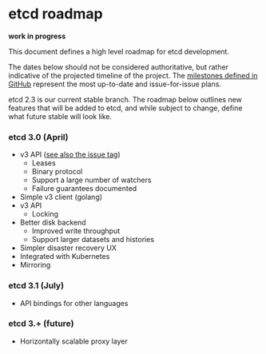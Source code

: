 #  etcd roadmap

**work in progress**

This document defines a high level roadmap for etcd development.

The dates below should not be considered authoritative, but rather indicative of the projected timeline of the project. The [milestones defined in GitHub](https://github.com/zhuzhengyang/etcd/milestones) represent the most up-to-date and issue-for-issue plans.

etcd 2.3 is our current stable branch. The roadmap below outlines new features that will be added to etcd, and while subject to change, define what future stable will look like.

### etcd 3.0 (April)
- v3 API ([see also the issue tag](https://github.com/zhuzhengyang/etcd/issues?utf8=%E2%9C%93&q=label%3Aarea/v3api))
    - Leases
    - Binary protocol
    - Support a large number of watchers
    - Failure guarantees documented
-  Simple v3 client (golang)
- v3 API
    - Locking
- Better disk backend
    - Improved write throughput
    - Support larger datasets and histories
- Simpler disaster recovery UX
- Integrated with Kubernetes
- Mirroring

### etcd 3.1 (July)
- API bindings for other languages

### etcd 3.+ (future)
- Horizontally scalable proxy layer
